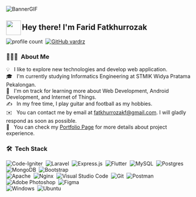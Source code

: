 ![BannerGIF](./assets/profile.gif)


### <img src="./assets/hand.gif" width='40' align="left"/><h2>Hey there! I'm Farid Fatkhurrozak</h2>
![profile count](https://komarev.com/ghpvc/?username=vardrz&color=red)&nbsp;
[![GitHub vardrz](https://img.shields.io/github/followers/vardrz?label=follow&style=social)](https://github.com/vardrz)&nbsp;

### 👨🏻‍💻 &nbsp;About Me
💡 &nbsp; I like to explore new technologies and develop web application. \
🎓 &nbsp; I'm currently studying Informatics Engineering at STMIK Widya Pratama Pekalongan. \
🌱 &nbsp; I'm on track for learning more about Web Development, Android Development, and Internet of Things. \
✍️ &nbsp; In my free time, I play guitar and football as my hobbies. \
✉️ &nbsp; You can contact me by email at fatkhurrozakf@gmail.com. I will gladly respond as soon as possible. \
📄 &nbsp; You can check my [Portfolio Page](http://vard.my.id) for more details about project experience.


### 🛠 &nbsp;Tech Stack
![Code-Igniter](https://img.shields.io/badge/CodeIgniter-%23EF4223.svg?style=for-the-badge&logo=codeIgniter&logoColor=white)&nbsp;
![Laravel](https://img.shields.io/badge/laravel-%23FF2D20.svg?style=for-the-badge&logo=laravel&logoColor=white)&nbsp;
![Express.js](https://img.shields.io/badge/express.js-%23404d59.svg?style=for-the-badge&logo=express&logoColor=%2361DAFB)&nbsp;
![Flutter](https://img.shields.io/badge/Flutter-%2302569B.svg?style=for-the-badge&logo=Flutter&logoColor=white)&nbsp;
![MySQL](https://img.shields.io/badge/mysql-%2300f.svg?style=for-the-badge&logo=mysql&logoColor=white)&nbsp;
![Postgres](https://img.shields.io/badge/postgres-%23316192.svg?style=for-the-badge&logo=postgresql&logoColor=white)&nbsp;
![MongoDB](https://img.shields.io/badge/MongoDB-%234ea94b.svg?style=for-the-badge&logo=mongodb&logoColor=white)&nbsp;
![Bootstrap](https://img.shields.io/badge/bootstrap-%23563D7C.svg?style=for-the-badge&logo=bootstrap&logoColor=white) \
![Apache](https://img.shields.io/badge/apache-%23D42029.svg?style=for-the-badge&logo=apache&logoColor=white)&nbsp;
![Nginx](https://img.shields.io/badge/nginx-%23009639.svg?style=for-the-badge&logo=nginx&logoColor=white)&nbsp;
![Visual Studio Code](https://img.shields.io/badge/Visual%20Studio%20Code-0078d7.svg?style=for-the-badge&logo=visual-studio-code&logoColor=white)&nbsp;
![Git](https://img.shields.io/badge/git-%23F05033.svg?style=for-the-badge&logo=git&logoColor=white)&nbsp;
![Postman](https://img.shields.io/badge/Postman-FF6C37?style=for-the-badge&logo=postman&logoColor=white)&nbsp;
![Adobe Photoshop](https://img.shields.io/badge/adobe%20photoshop-%2331A8FF.svg?style=for-the-badge&logo=adobe%20photoshop&logoColor=white)&nbsp;
![Figma](https://img.shields.io/badge/figma-%23F24E1E.svg?style=for-the-badge&logo=figma&logoColor=white) \
![Windows](https://img.shields.io/badge/Windows-0078D6?style=for-the-badge&logo=windows&logoColor=white)&nbsp;
![Ubuntu](https://img.shields.io/badge/Ubuntu-E95420?style=for-the-badge&logo=ubuntu&logoColor=white)&nbsp;

